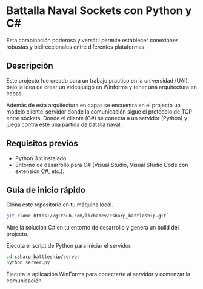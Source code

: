 # Battalla Naval Sockets con Python y C#

Esta combinación poderosa y versátil permite establecer conexiones robustas y bidireccionales entre diferentes plataformas.


## Descripción

Este projecto fue creado para un trabajo practico en la universidad (UAI), bajo la idea de crear un videojuego en Winforms y tener una arquitectura en capas.

Además de esta arquitectura en capas se encuentra en el projecto un modelo cliente-servidor donde la comunicación sigue el protocolo de TCP entre sockets. Donde el cliente (C#) se conecta a un servidor (Python) y juega contra este una partida de batalla naval.


## Requisitos previos

- Python 3.x instalado.
- Entorno de desarrollo para C# (Visual Studio, Visual Studio Code con extensión C#, etc.).

## Guía de inicio rápido

Clona este repositorio en tu máquina local.

```bash
git clone https://github.com/lichadev/csharp_battleship.git`
```

Abre la solución C# en tu entorno de desarrollo y genera un build del projecto.

Ejecuta el script de Python para iniciar el servidor.

```bash
cd csharp_battleship/server
python server.py
```

Ejecuta la aplicación WinForms para conectarte al servidor y comenzar la comunicación.
